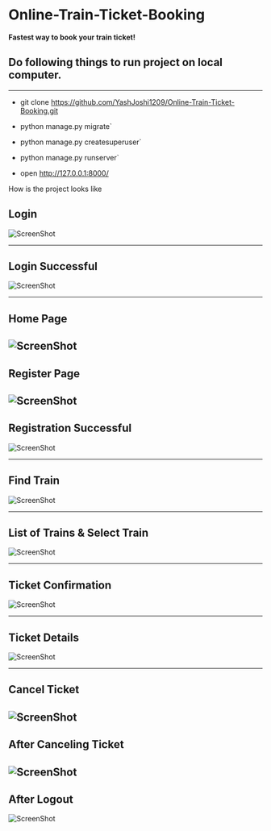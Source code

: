 # Online-Train-Ticket-Booking
**Fastest way to book your train ticket!**

## **Do following things to run project on local computer.**
***

* git clone https://github.com/YashJoshi1209/Online-Train-Ticket-Booking.git
* python manage.py migrate`

* python manage.py createsuperuser`

* python manage.py runserver`

* open http://127.0.0.1:8000/

How is the project looks like

## **Login**

![ScreenShot](UI/login.png)

---

## **Login Successful**

![ScreenShot](UI/login_success.png)

---

## **Home Page**

![ScreenShot](UI/dash.png)
---
## **Register Page**

![ScreenShot](UI/reg.png)
---

## **Registration Successful**

![ScreenShot](UI/reg_success.png)

---

## **Find Train**

![ScreenShot](UI/find_train.png)

---
## **List of Trains & Select Train**

![ScreenShot](UI/list_train.png)

---
## **Ticket Confirmation**

![ScreenShot](UI/confirm.png)

---
## **Ticket Details**

![ScreenShot](UI/bill_details.png)

---

## **Cancel Ticket**

![ScreenShot](UI/before_del.png)
---

## **After Canceling Ticket**

![ScreenShot](UI/after_del.png)
---
## **After Logout**

![ScreenShot](UI/after_logout.png)
